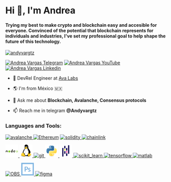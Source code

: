 <h1 align="left">Hi 👋, I'm Andrea</h1>
<h4 align="left"> Trying my best to make crypto and blockchain easy and accesible for everyone. Convinced of the potential that blockchain represents for individuals and industries, I've set my professional goal to help shape the future of this technology.</h4>
<!-- <img align="right" alt="Coding" width="400" src="https://res.cloudinary.com/practicaldev/image/fetch/s--2bZIjPGC--/c_limit%2Cf_auto%2Cfl_progressive%2Cq_66%2Cw_880/https://dev-to-uploads.s3.amazonaws.com/i/d4tvukbt5mra37cvwklk.gif"> -->


<p align="left"> <a href="https://twitter.com/andyvargtz" target="blank"><img src="https://img.shields.io/twitter/follow/andyvargtz?logo=twitter&style=for-the-badge" alt="andyvargtz" /></a>
  
  
[![Andrea Vargas Telegram](https://img.shields.io/badge/Telegram-229ED9?style=for-the-badge&logo=telegram&logoColor=white)](https://twitter.com/Andyvargtz)
[![Andrea Vargas YouTube](https://img.shields.io/badge/YouTube-FF0000?style=for-the-badge&logo=youtube&logoColor=white)](https://www.youtube.com/@MomentoAvalanche)
[![Andrea Vargas Linkedin](https://img.shields.io/badge/LinkedIn-0077B5?style=for-the-badge&logo=linkedin&logoColor=white)](https://www.linkedin.com/in/andyvargtz/)
<!--[![Andrea Vargas Twitter](https://img.shields.io/badge/Twitter-1DA1F2?style=for-the-badge&logo=twitter&logoColor=white)](https://twitter.com/Andyvargtz) -->
  
  

- 🔭 DevRel Engineer at [Ava Labs](avax.network)

- 🌎 I'm from México 🇲🇽

- 💬 Ask me about **Blockchain, Avalanche, Consensus protocols**

- 📫 Reach me in telegram **@Andyvargtz**

<h3 align="left">Languages and Tools:</h3>
<p align="left"> 
  
  <a href="avax.network" target="_blank" rel="noreferrer"> <img src="https://assets-global.website-files.com/6059b554e81c705f9dd2dd32/60ec6a944b52e3e96e16af68_Avalanche_Square_Red_Circle.png" alt="avalanche" width="40" height="40"/> </a>
<a href="https://ethereum.org/en/" target="_blank" rel="noreferrer"><img src="https://raw.githubusercontent.com/danielcranney/readme-generator/main/public/icons/skills/ethereum-colored.svg" width="36" height="36" alt="Ethereum" /></a>
  <a href="https://docs.soliditylang.org/" target="_blank" rel="noreferrer"> <img src="https://docs.soliditylang.org/en/v0.8.19/_static/logo.svg" alt="solidity" width="40" height="40"/> </a>
  <a href="https://chain.link/" target="_blank" rel="noreferrer"> <img src="https://seeklogo.com/images/C/chainlink-link-logo-CDF7095A43-seeklogo.com.png" alt="chainlink" width="40" height="40"/> </a>
  
 
  <a href="https://nodejs.org" target="_blank" rel="noreferrer"> <img src="https://raw.githubusercontent.com/devicons/devicon/master/icons/nodejs/nodejs-original-wordmark.svg" alt="nodejs" width="40" height="40"/> </a> 
  <a href="https://www.linux.org/" target="_blank" rel="noreferrer"> <img src="https://raw.githubusercontent.com/devicons/devicon/master/icons/linux/linux-original.svg" alt="linux" width="40" height="40"/> </a>
  <a href="https://git-scm.com/" target="_blank" rel="noreferrer"> <img src="https://www.vectorlogo.zone/logos/git-scm/git-scm-icon.svg" alt="git" width="40" height="40"/> </a> 
  <a href="https://www.python.org" target="_blank" rel="noreferrer"> <img src="https://raw.githubusercontent.com/devicons/devicon/master/icons/python/python-original.svg" alt="python" width="40" height="40"/> </a>    <a href="https://pandas.pydata.org/" target="_blank" rel="noreferrer"> <img src="https://raw.githubusercontent.com/devicons/devicon/2ae2a900d2f041da66e950e4d48052658d850630/icons/pandas/pandas-original.svg" alt="pandas" width="40" height="40"/> </a>  <a href="https://scikit-learn.org/" target="_blank" rel="noreferrer"> <img src="https://upload.wikimedia.org/wikipedia/commons/0/05/Scikit_learn_logo_small.svg" alt="scikit_learn" width="40" height="40"/> </a>   <a href="https://www.tensorflow.org" target="_blank" rel="noreferrer"> <img src="https://www.vectorlogo.zone/logos/tensorflow/tensorflow-icon.svg" alt="tensorflow" width="40" height="40"/> </a>   <a href="https://www.mathworks.com/" target="_blank" rel="noreferrer"> <img src="https://upload.wikimedia.org/wikipedia/commons/2/21/Matlab_Logo.png" alt="matlab" width="40" height="40"/> </a> 
  
  <a href="https://obsproject.com/" target="_blank" rel="noreferrer"> <img src="https://upload.wikimedia.org/wikipedia/commons/d/d3/OBS_Studio_Logo.svg" alt="OBS" width="40" height="40"/> </a>  <a href="https://www.photoshop.com/en" target="_blank" rel="noreferrer"> <img src="https://raw.githubusercontent.com/devicons/devicon/master/icons/photoshop/photoshop-line.svg" alt="Photoshop" width="40" height="40"/> </a>   <a href="https://www.figma.com/" target="_blank" rel="noreferrer"> <img src="https://www.vectorlogo.zone/logos/figma/figma-icon.svg" alt="figma" width="40" height="40"/> </a> </p>
  
  

<!-- <p><img align="center" src="https://github-readme-streak-stats.herokuapp.com/?user=andyvargtz&" alt="andyvargtz" /></p> -->

